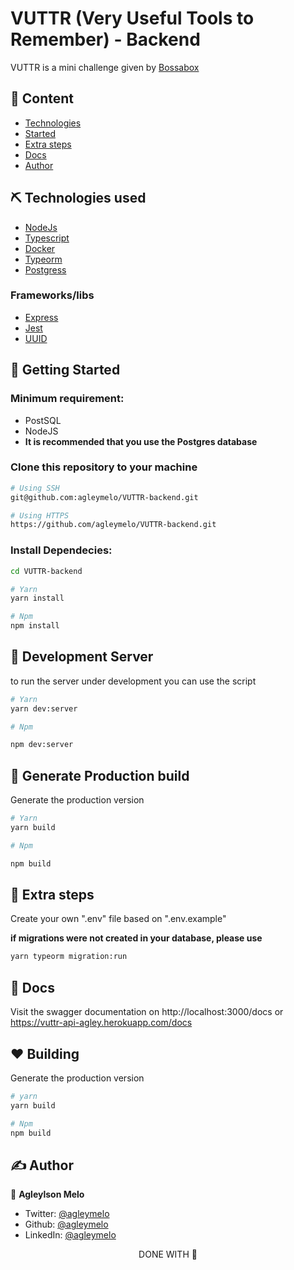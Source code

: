 # VUTTR (Very Useful Tools to Remember) - Backend

VUTTR is a mini challenge given by [Bossabox](https://app.bossabox.com/u/agleylson-silva)

## 📝 Content

- [Technologies](#technologies_used)
- [Started](#getting_started)
- [Extra steps](#extra_steps)
- [Docs](#docs)
- [Author](#author)

## ⛏️ Technologies used <a name = "technologies_used"></a>

- [NodeJs](https://nodejs.org/en/)
- [Typescript](https://www.typescriptlang.org/)
- [Docker](https://www.docker.com/)
- [Typeorm](https://typeorm.io/#/)
- [Postgress](https://www.postgresql.org/)

### Frameworks/libs

- [Express](https://expressjs.com/)
- [Jest](https://jestjs.io/)
- [UUID](https://www.npmjs.com/package/uuid)

## 🚀 Getting Started <a name = "getting_started"></a>

### Minimum requirement:

- PostSQL
- NodeJS
- **It is recommended that you use the Postgres database**

### Clone this repository to your machine

```bash
# Using SSH
git@github.com:agleymelo/VUTTR-backend.git
```

```bash
# Using HTTPS
https://github.com/agleymelo/VUTTR-backend.git
```

### Install Dependecies:

```bash
cd VUTTR-backend

# Yarn
yarn install

# Npm
npm install
```

## 🚀 Development Server

to run the server under development you can use the script

```bash
# Yarn
yarn dev:server

# Npm

npm dev:server
```

## 🚀 Generate Production build

Generate the production version

```bash
# Yarn
yarn build

# Npm

npm build
```

## 🚀 Extra steps <a name = "extra_steps"></a>

Create your own ".env" file based on ".env.example"

**if migrations were not created in your database, please use**

```bash
yarn typeorm migration:run
```

## 🚀 Docs<a name = "docs"></a>

Visit the swagger documentation on http://localhost:3000/docs or https://vuttr-api-agley.herokuapp.com/docs

## ❤️ Building

Generate the production version

```bash
# yarn
yarn build

# Npm
npm build
```

## ✍️ Author <a name = "author"></a>

👤 **Agleylson Melo**

- Twitter: [@agleymelo](https://twitter.com/agleymelo)
- Github: [@agleymelo](https://github.com/agleymelo)
- LinkedIn: [@agleymelo](https://www.linkedin.com/in/agleylson/)

<p align="center">
  DONE WITH 💜
</p>

